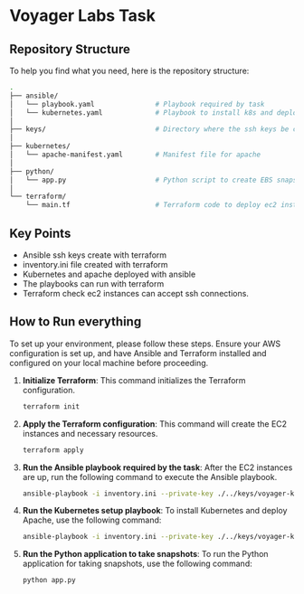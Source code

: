 # Voyager Labs Task

## Repository Structure
To help you find what you need, here is the repository structure:
```bash
.
├── ansible/
│   └── playbook.yaml               # Playbook required by task
│   └── kubernetes.yaml             # Playbook to install k8s and deploy apache
│
├── keys/                           # Directory where the ssh keys be created
│
├── kubernetes/
│   └── apache-manifest.yaml        # Manifest file for apache
│
├── python/
│   └── app.py                      # Python script to create EBS snapshots
│
└── terraform/
    └── main.tf                     # Terraform code to deploy ec2 instances
```

## Key Points
- Ansible ssh keys create with terraform
- inventory.ini file created with terraform
- Kubernetes and apache deployed with ansible
- The playbooks can run with terraform
- Terraform check ec2 instances can accept ssh connections.

## How to Run everything

To set up your environment, please follow these steps. Ensure your AWS configuration is set up, and have Ansible and Terraform installed and configured on your local machine before proceeding.

1. **Initialize Terraform**:
   This command initializes the Terraform configuration.
   ```bash
   terraform init
   ```

2. **Apply the Terraform configuration**:
   This command will create the EC2 instances and necessary resources.
   ```bash
   terraform apply
   ```

3. **Run the Ansible playbook required by the task**:
   After the EC2 instances are up, run the following command to execute the Ansible playbook.
   ```bash
   ansible-playbook -i inventory.ini --private-key ./../keys/voyager-key.pem playbook.yaml
   ```

4. **Run the Kubernetes setup playbook**:
   To install Kubernetes and deploy Apache, use the following command:
   ```bash
   ansible-playbook -i inventory.ini --private-key ./../keys/voyager-key.pem kubernetes.yaml
   ```

5. **Run the Python application to take snapshots**:
    To run the Python application for taking snapshots, use the following command:
    ```bash
    python app.py
    ```